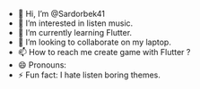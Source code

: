 - 👋 Hi, I’m @Sardorbek41
- 👀 I’m interested in listen music.
- 🌱 I’m currently learning Flutter.
- 💞️ I’m looking to collaborate on my laptop.
- 📫 How to reach me create game with Flutter ?
- 😄 Pronouns: 
- ⚡ Fun fact: I hate listen boring themes.

<!---
Sardorbek41/Sardorbek41 is a ✨ special ✨ repository because its `README.md` (this file) appears on your GitHub profile.
You can click the Preview link to take a look at your changes.
--->
